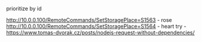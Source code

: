 
prioritize by id

http://10.0.0.100/RemoteCommands/SetStoragePlace=S1563 - rose
http://10.0.0.100/RemoteCommands/SetStoragePlace=S1564 - heart
try - https://www.tomas-dvorak.cz/posts/nodejs-request-without-dependencies/
